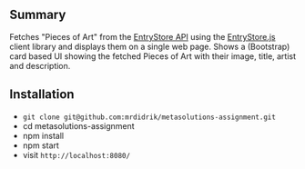 ## Summary
Fetches "Pieces of Art" from the [EntryStore API](https://recruit.entryscape.net/store) using the [EntryStore.js](https://bitbucket.org/metasolutions/entrystore.js/src/develop/) client library and displays them on a single web page.
Shows a (Bootstrap) card based UI showing the fetched Pieces of Art with their image, title, artist and description.


## Installation

- `git clone git@github.com:mrdidrik/metasolutions-assignment.git`
- cd metasolutions-assignment
- npm install
- npm start
- visit `http://localhost:8080/`
